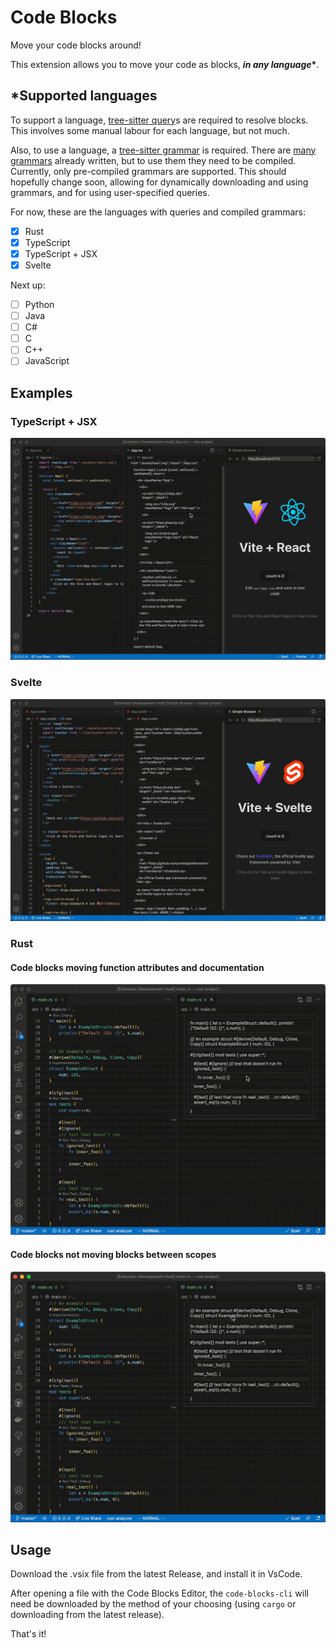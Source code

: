 # Code Blocks

Move your code blocks around!

This extension allows you to move your code as blocks, **_in any language_\***.

## \*Supported languages

To support a language, [tree-sitter query](https://tree-sitter.github.io/tree-sitter/using-parsers#query-syntax)s are required to resolve blocks. This involves some manual
labour for each language, but not much.

Also, to use a language, a [tree-sitter grammar](https://tree-sitter.github.io/tree-sitter/creating-parsers#the-grammar-dsl) is required. There are [many grammars](https://github.com/tree-sitter) already written, but to use them they need to be compiled. Currently, only pre-compiled grammars
are supported. This should hopefully change soon, allowing for dynamically downloading and using grammars,
and for using user-specified queries.

For now, these are the languages with queries and compiled grammars:

- [x] Rust
- [x] TypeScript
- [x] TypeScript + JSX
- [x] Svelte

Next up:

- [ ] Python
- [ ] Java
- [ ] C#
- [ ] C
- [ ] C++
- [ ] JavaScript

## Examples

### TypeScript + JSX

![example](./assets/Code-Blocks-Demo-9.gif)

### Svelte

![example](./assets/Code-Blocks-Demo-10.gif)

### Rust

#### Code blocks moving function attributes and documentation

![example](./assets/Code-Blocks-Demo-8.gif)

#### Code blocks not moving blocks between scopes

![example](./assets/Code-Blocks-Demo-7.gif)

## Usage

Download the .vsix file from the latest Release, and install it in VsCode.

After opening a file with the Code Blocks Editor, the `code-blocks-cli` will need be downloaded
by the method of your choosing (using `cargo` or downloading from the latest release).

That's it!
